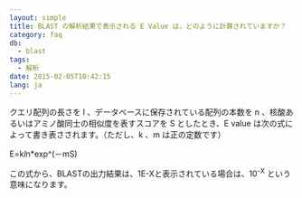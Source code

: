 ```yaml
---
layout: simple
title: BLAST の解析結果で表示される E Value は，どのように計算されていますか？
category: faq
db:
  - blast
tags: 
  - 解析
date: 2015-02-05T10:42:15
lang: ja
---
```


クエリ配列の長さを l 、データベースに保存されている配列の本数を n 、核酸あるいはアミノ酸同士の相似度を表すスコアを S としたとき、E value は次の式によって書き表さされます。（ただし、k 、m は正の定数です）

E=k*l*n*exp^(－mS)

この式から、BLASTの出力結果は、1E-Xと表示されている場合は、10<sup>-X</sup> という意味になります。
